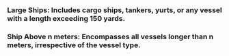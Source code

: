### Large Ships: Includes cargo ships, tankers, yurts, or any vessel with a length exceeding 150 yards.
### Ship Above n meters: Encompasses all vessels longer than n meters, irrespective of the vessel type.
